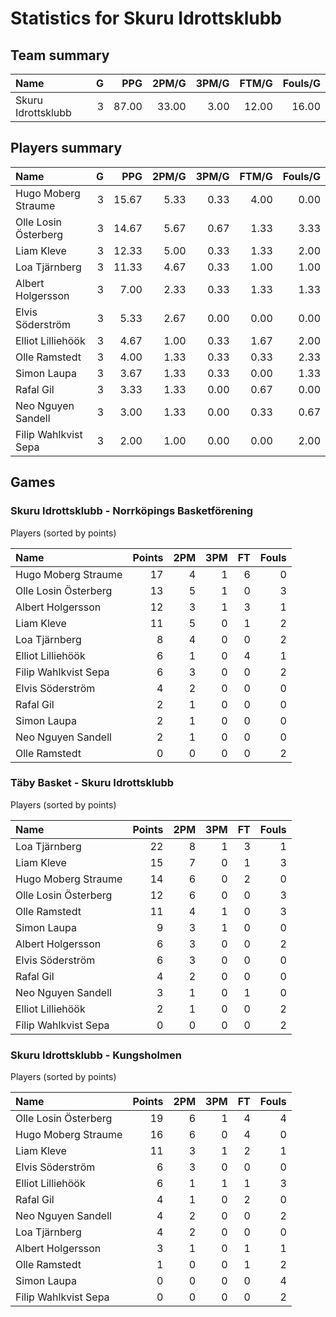 # Statistics for Skuru Idrottsklubb

## Team summary

| Name | G | PPG | 2PM/G | 3PM/G | FTM/G | Fouls/G |
|:-----|--:|----:|------:|------:|------:|--------:|
| Skuru Idrottsklubb | 3 | 87.00 | 33.00 | 3.00 | 12.00 | 16.00 |

## Players summary

| Name | G | PPG | 2PM/G | 3PM/G | FTM/G | Fouls/G |
|:-----|--:|----:|------:|------:|------:|--------:|
| Hugo Moberg Straume | 3 | 15.67 | 5.33 | 0.33 | 4.00 | 0.00 |
| Olle Losin Österberg | 3 | 14.67 | 5.67 | 0.67 | 1.33 | 3.33 |
| Liam Kleve | 3 | 12.33 | 5.00 | 0.33 | 1.33 | 2.00 |
| Loa Tjärnberg | 3 | 11.33 | 4.67 | 0.33 | 1.00 | 1.00 |
| Albert Holgersson | 3 | 7.00 | 2.33 | 0.33 | 1.33 | 1.33 |
| Elvis Söderström | 3 | 5.33 | 2.67 | 0.00 | 0.00 | 0.00 |
| Elliot Lilliehöök | 3 | 4.67 | 1.00 | 0.33 | 1.67 | 2.00 |
| Olle Ramstedt | 3 | 4.00 | 1.33 | 0.33 | 0.33 | 2.33 |
| Simon Laupa | 3 | 3.67 | 1.33 | 0.33 | 0.00 | 1.33 |
| Rafal Gil | 3 | 3.33 | 1.33 | 0.00 | 0.67 | 0.00 |
| Neo Nguyen Sandell | 3 | 3.00 | 1.33 | 0.00 | 0.33 | 0.67 |
| Filip Wahlkvist Sepa | 3 | 2.00 | 1.00 | 0.00 | 0.00 | 2.00 |

## Games

### Skuru Idrottsklubb - Norrköpings Basketförening

Players (sorted by points)

| Name | Points | 2PM | 3PM | FT | Fouls |
|:-----|-------:|----:|----:|---:|------:|
| Hugo Moberg Straume | 17 |  4 |  1 |  6 |  0 |
| Olle Losin Österberg | 13 |  5 |  1 |  0 |  3 |
| Albert Holgersson | 12 |  3 |  1 |  3 |  1 |
| Liam Kleve | 11 |  5 |  0 |  1 |  2 |
| Loa Tjärnberg |  8 |  4 |  0 |  0 |  2 |
| Elliot Lilliehöök |  6 |  1 |  0 |  4 |  1 |
| Filip Wahlkvist Sepa |  6 |  3 |  0 |  0 |  2 |
| Elvis Söderström |  4 |  2 |  0 |  0 |  0 |
| Rafal Gil |  2 |  1 |  0 |  0 |  0 |
| Simon Laupa |  2 |  1 |  0 |  0 |  0 |
| Neo Nguyen Sandell |  2 |  1 |  0 |  0 |  0 |
| Olle Ramstedt |  0 |  0 |  0 |  0 |  2 |

### Täby Basket - Skuru Idrottsklubb

Players (sorted by points)

| Name | Points | 2PM | 3PM | FT | Fouls |
|:-----|-------:|----:|----:|---:|------:|
| Loa Tjärnberg | 22 |  8 |  1 |  3 |  1 |
| Liam Kleve | 15 |  7 |  0 |  1 |  3 |
| Hugo Moberg Straume | 14 |  6 |  0 |  2 |  0 |
| Olle Losin Österberg | 12 |  6 |  0 |  0 |  3 |
| Olle Ramstedt | 11 |  4 |  1 |  0 |  3 |
| Simon Laupa |  9 |  3 |  1 |  0 |  0 |
| Albert Holgersson |  6 |  3 |  0 |  0 |  2 |
| Elvis Söderström |  6 |  3 |  0 |  0 |  0 |
| Rafal Gil |  4 |  2 |  0 |  0 |  0 |
| Neo Nguyen Sandell |  3 |  1 |  0 |  1 |  0 |
| Elliot Lilliehöök |  2 |  1 |  0 |  0 |  2 |
| Filip Wahlkvist Sepa |  0 |  0 |  0 |  0 |  2 |

### Skuru Idrottsklubb - Kungsholmen

Players (sorted by points)

| Name | Points | 2PM | 3PM | FT | Fouls |
|:-----|-------:|----:|----:|---:|------:|
| Olle Losin Österberg | 19 |  6 |  1 |  4 |  4 |
| Hugo Moberg Straume | 16 |  6 |  0 |  4 |  0 |
| Liam Kleve | 11 |  3 |  1 |  2 |  1 |
| Elvis Söderström |  6 |  3 |  0 |  0 |  0 |
| Elliot Lilliehöök |  6 |  1 |  1 |  1 |  3 |
| Rafal Gil |  4 |  1 |  0 |  2 |  0 |
| Neo Nguyen Sandell |  4 |  2 |  0 |  0 |  2 |
| Loa Tjärnberg |  4 |  2 |  0 |  0 |  0 |
| Albert Holgersson |  3 |  1 |  0 |  1 |  1 |
| Olle Ramstedt |  1 |  0 |  0 |  1 |  2 |
| Simon Laupa |  0 |  0 |  0 |  0 |  4 |
| Filip Wahlkvist Sepa |  0 |  0 |  0 |  0 |  2 |

